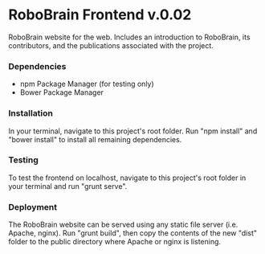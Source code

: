 RoboBrain Frontend v.0.02
====================

RoboBrain website for the web. Includes an
introduction to RoboBrain, its contributors,
and the publications associated with the
project.


### Dependencies

* npm Package Manager (for testing only)
* Bower Package Manager


### Installation

In your terminal, navigate to this project's
root folder. Run "npm install" and "bower install"
to install all remaining dependencies.


### Testing

To test the frontend on localhost, navigate
to this project's root folder in your terminal
and run "grunt serve".


### Deployment

The RoboBrain website can be served using any
static file server (i.e. Apache, nginx). Run "grunt build",
then copy the contents of the new "dist" folder to
the public directory where Apache or nginx is
listening.